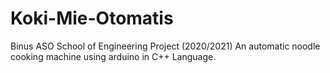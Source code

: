 # Koki-Mie-Otomatis

Binus ASO School of Engineering Project (2020/2021)
An automatic noodle cooking machine using arduino in C++ Language.
